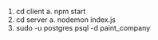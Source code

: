 1. cd client
   a. npm start
2. cd server
   a. nodemon index.js
3. sudo -u postgres psql -d paint_company
